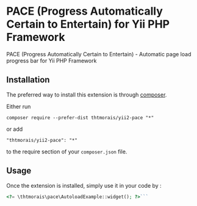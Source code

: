  PACE (Progress Automatically Certain to Entertain) for Yii PHP Framework
=========================================================================
 PACE (Progress Automatically Certain to Entertain) - Automatic page load progress bar for Yii PHP Framework

Installation
------------

The preferred way to install this extension is through [composer](http://getcomposer.org/download/).

Either run

```
composer require --prefer-dist thtmorais/yii2-pace "*"
```

or add

```
"thtmorais/yii2-pace": "*"
```

to the require section of your `composer.json` file.


Usage
-----

Once the extension is installed, simply use it in your code by  :

```php
<?= \thtmorais\pace\AutoloadExample::widget(); ?>```